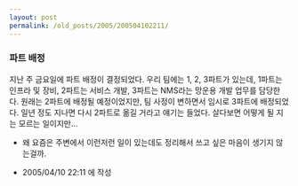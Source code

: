 ```yaml
---
layout: post
permalink: /old_posts/2005/200504102211/
---
```


### 파트 배정

지난 주 금요일에 파트 배정이 결정되었다.
우리 팀에는 1, 2, 3파트가 있는데, 1파트는 인프라 및 장비, 2파트는 서비스 개발, 3파트는 NMS라는 망운용 개발 업무를 담당한다.
원래는 2파트에 배정될 예정이었지만, 팀 사정이 변하면서 임시로 3파트에 배정되었다.
일년 정도 지나면 다시 2파트로 옮길 거라고 얘기는 들었다.
살다보면 어떻게 될 지는 모르는 일이지만...





* 왜 요즘은 주변에서 이런저런 일이 있는데도 정리해서 쓰고 싶은 마음이 생기지 않는걸까.





- 2005/04/10 22:11 에 작성